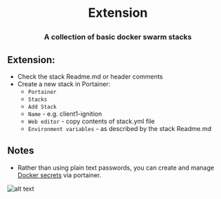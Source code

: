 
# <p align="center">Extension</p>
### <p align="center">A collection of basic docker swarm stacks</p>

## Extension:
* Check the stack Readme.md or header comments
* Create a new stack in Portainer:
   * `Portainer`
   * `Stacks`
   * `Add Stack`
   * `Name` - e.g. client1-ignition
   * `Web editor` - copy contents of stack.yml file
   * `Environment variables` - as described by the stack Readme.md

## Notes
* Rather than using plain text passwords, you can create and manage [Docker secrets](https://docs.docker.com/engine/swarm/secrets/) via portainer.

![alt text](https://raw.githubusercontent.com/suodrazah/docker_swarm/main/_images/deploy_stack.png)
